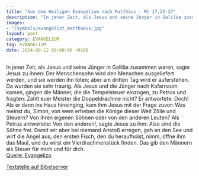 ```yaml
---
title: "Aus dem Heiligen Evangelium nach Matthäus - Mt 17,22-27"
description: "In jener Zeit, als Jesus und seine Jünger in Galiläa zusammen waren, sagte Jesus zu ihnen: Der Menschensohn wird den Menschen ausgeliefert werden, und sie werden ihn töten; aber am dritten Tag wird er auferstehen. Da wurden sie sehr traurig. Als Jesus und die Jünger nach Kafarnau...."
images:
- "/symbols/evangelist_matthaeus.jpg"
layout: post
category: EVANGELIUM
tag: EVANGELIUM
date: 2024-08-12 08:00:00 +0100
---
```

In jener Zeit, als Jesus und seine Jünger in Galiläa zusammen waren, sagte Jesus zu ihnen: Der Menschensohn wird den Menschen ausgeliefert werden,
und sie werden ihn töten; aber am dritten Tag wird er auferstehen. Da wurden sie sehr traurig.
Als Jesus und die Jünger nach Kafarnaum kamen, gingen die Männer, die die Tempelsteuer einzogen, zu Petrus und fragten: Zahlt euer Meister die Doppeldrachme nicht?
Er antwortete: Doch! Als er dann ins Haus hineinging, kam ihm Jesus mit der Frage zuvor: Was meinst du, Simon, von wem erheben die Könige dieser Welt Zölle und Steuern? Von ihren eigenen Söhnen oder von den anderen Leuten?
Als Petrus antwortete: Von den anderen!, sagte Jesus zu ihm: Also sind die Söhne frei.<!--more-->
Damit wir aber bei niemand Anstoß erregen, geh an den See und wirf die Angel aus; den ersten Fisch, den du heraufholst, nimm, öffne ihm das Maul, und du wirst ein Vierdrachmenstück finden. Das gib den Männern als Steuer für mich und für dich.<br>
[Quelle: Evangelizo](https://evangeliumtagfuertag.org/DE/gospel)

[Textstelle auf Bibelserver](https://www.bibleserver.com/EU/Matthäus17,22-27)

